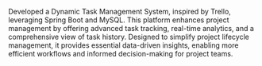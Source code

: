 Developed a Dynamic Task Management System, inspired by Trello, leveraging Spring Boot and MySQL. 
This platform enhances project management by offering advanced task tracking, real-time analytics, and a comprehensive view of task history. 
Designed to simplify project lifecycle management, it provides essential data-driven insights, enabling more efficient workflows and informed decision-making for project teams.

